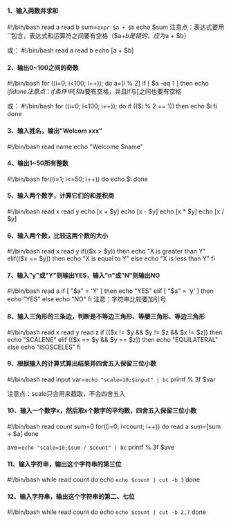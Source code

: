 #### 1、输入两数并求和
#!/bin/bash
read a
read b 
sum=`expr $a + $b`
echo $sum
注意点：表达式要用	``包含，表达式和运算符之间要有空格（$a+$b是错的，应为$a + $b）

或：
#!/bin/bash
read a
read b
echo $[$a + $b]

#### 2、输出0~100之间的奇数

#!/bin/bash
for ((i=0; i<100; i++));
do
	a=$[$i % 2]
	if [ $a -eq 1 ]
	then
		echo $i
	fi
done
注意点：if条件中[和$a要有空格，并且if与[之间也要有空格

或：
#!/bin/bash
for ((i=0; i<100; i++));
do
	if  (($i % 2 == 1))
	then
		echo $i
	fi
done

#### 3、输入姓名，输出"Welcom xxx"
#!/bin/bash
read name
echo "Welcome $name"

#### 4、输出1~50所有整数
#!/bin/bash
for((i=1; i<=50; i++))
do
        echo $i
done

#### 5、输入两个数字，计算它们的和差积商
#!/bin/bash
read x
read y
echo $[$x + $y]
echo $[$x - $y]
echo $[$x * $y]
echo $[$x / $y]

#### 6、输入两个数，比较这两个数的大小
#!/bin/bash
read x
read y
if(($x > $y))
then
        echo "X is greater than Y"
elif(($x == $y))
then
        echo "X is equal to Y"
else
        echo "X is less than Y"
fi

#### 7、输入"y"或"Y"则输出YES，输入"n"或"N"则输出NO
#!/bin/bash
read a
if [ "$a" = 'Y' ]
then
        echo "YES"
elif [ "$a" = 'y' ]
then
        echo "YES"
else
        echo "NO"
fi
注意：字符串比较要加引号

#### 8、输入三角形的三条边，判断是不等边三角形、等腰三角形、等边三角形
#!/bin/bash
read x
read y
read z
if (($x != $y && $y != $z && $x != $z))
then
        echo "SCALENE"
elif (($x == $y && $y == $z))
then
        echo "EQUILATERAL"
else
        echo "ISOSCELES"
fi

#### 9、根据输入的计算式算出结果并四舍五入保留三位小数
#!/bin/bash
read input
var=`echo "scale=10;$input" | bc`
printf %.3f $var

注意点：scale只会用来截取，不会四舍五入

#### 10、输入一个数字x，然后取x个数字的平均数，四舍五入保留三位小数
#!/bin/bash
read count
sum=0
for((i=0; i<count; i++))
do
        read a
        sum=$[$sum + $a]
done

ave=`echo "scale=10;$sum / $count" | bc`
printf %.3f $ave

#### 11、输入字符串，输出这个字符串的第三位
#!/bin/bash
while read count
do
        echo `echo $count | cut -b 3`
done

#### 12、输入字符串，输出这个字符串的第二、七位
#!/bin/bash
while read count
do
        echo `echo $count | cut -b 2,7`
done
